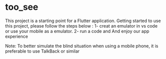# too_see

This project is a starting point for a Flutter application.
 Getting started to use this project, please follow the steps below :
 1- creat an emulator in vs code or use your mobile as a emulator.
 2- run a code and And enjoy our app experience

Note: To better simulate the blind situation when using a mobile phone, it is preferable to use TalkBack or similar 

